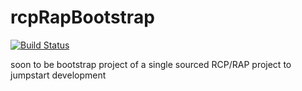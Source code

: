 # rcpRapBootstrap

[![Build Status](https://travis-ci.org/FI13/rcp-rap-bootstrap.svg)](https://travis-ci.org/FI13/rcp-rap-bootstrap)

soon to be bootstrap project of a single sourced RCP/RAP project to jumpstart development
